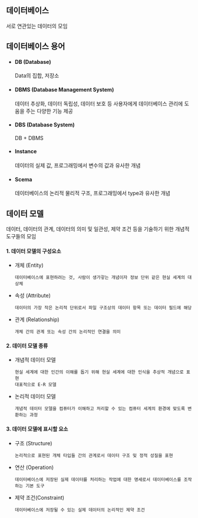 ## 데이터베이스

서로 연관있는 데이터의 모임



## 데이터베이스 용어

- #### DB (Database)

  Data의 집합, 저장소

- <h4>DBMS (Database Management System)</h4>

  데이터 추상화, 데이터 독립성, 데이터 보호 등 사용자에게 데이터베이스 관리에 도움을 주는 다양한 기능 제공

- <h4>DBS (Database System)</h4>

  DB + DBMS

- <h4>Instance</h4>

  데이터의 실제 값, 프로그래밍에서 변수의 값과 유사한 개념

- <h4>Scema</h4>

  데이터베이스의 논리적 물리적 구조, 프로그래밍에서 type과 유사한 개념 



## 데이터 모델

데이터, 데이터의 관계, 데이터의 의미 및 일관성, 제약 조건 등을 기술하기 위한 개념적 도구들의 모임



#### 1. 데이터 모델의 구성요소

- 개체 (Entity) 

  ```
  데이터베이스에 표현하려는 것, 사람이 생가갛는 개념이자 정보 단위 같은 현실 세계의 대상체
  ```

- 속성 (Attribute)

  ```
  데이터의 가장 작은 논리적 단위로서 파일 구조상의 데이터 항목 또는 데이터 필드에 해당
  ```

- 관계 (Relationship)

  ```
  개체 간의 관계 또는 속성 간의 논리적인 연결을 의미
  ```



#### 2. 데이터 모델 종류

- 개념적 데이터 모델

  ```
  현실 세계에 대한 인간의 이해를 돕기 위해 현실 세계에 대한 인식을 추상적 개념으로 표현
  대표적으로 E-R 모델
  ```

- 논리적 데이터 모델

  ```
  개념적 데이터 모델을 컴퓨터가 이해하고 처리할 수 있는 컴퓨터 세계의 환경에 맞도록 변환하는 과정
  ```



#### 3. 데이터 모델에 표시할 요소

- 구조 (Structure)

  ```
  논리적으로 표현된 개체 타입들 간의 관계로서 데이터 구조 밎 정적 성질을 표현
  ```

- 연산 (Operation)

  ```
  데이터베이스에 저장된 실제 데이터를 처리하는 작업에 대한 명세로서 데이터베이스를 조작하는 기본 도구
  ```

- 제약 조건(Constraint)

  ```
  데이터베이스에 저장될 수 있는 실제 데이터의 논리적인 제약 조건
  ```

  

